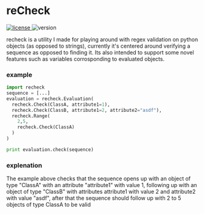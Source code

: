 # reCheck
<a href="https://github.com/p-ranav/indicators/blob/master/LICENSE">
  <img src="https://img.shields.io/badge/License-MIT-yellow.svg" alt="license"/>
</a>
<img src="https://img.shields.io/badge/version-0.1-blue.svg?cacheSeconds=2592000" alt="version"/>

recheck is a utility I made for playing around with regex validation on python objects (as opposed to strings), currently it's centered around verifying a sequence as opposed to finding it. Its also intended to support some novel features such as variables corrosponding to evaluated objects.

### example

```python
import recheck
sequence = [...]
evaluation = recheck.Evaluation(
  recheck.Check(ClassA, attribute1=1),
  recheck.Check(ClassB, attribute1=2, attribute2="asdf"),
  recheck.Range(
    2,5,
    recheck.Check(ClassA)
  )
)

print evaluation.check(sequence)
```
### explenation
The example above checks that the sequence opens up with an object of type "ClassA" with an attribute "attribute1" with value 1,
following up with an object of type "ClassB" with attributes attribute1 with value 2 and attribute2 with value "asdf",
after that the sequence should follow up with 2 to 5 objects of type ClassA to be valid
